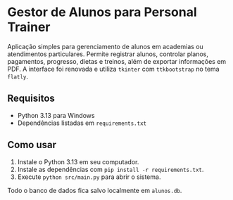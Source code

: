# Gestor de Alunos para Personal Trainer

Aplicação simples para gerenciamento de alunos em academias ou atendimentos particulares.
Permite registrar alunos, controlar planos, pagamentos, progresso, dietas e treinos, além de exportar
informações em PDF. A interface foi renovada e utiliza `tkinter` com `ttkbootstrap` no tema `flatly`.

## Requisitos
- Python 3.13 para Windows
- Dependências listadas em `requirements.txt`

## Como usar
1. Instale o Python 3.13 em seu computador.
2. Instale as dependências com `pip install -r requirements.txt`.
3. Execute `python src/main.py` para abrir o sistema.

Todo o banco de dados fica salvo localmente em `alunos.db`.
